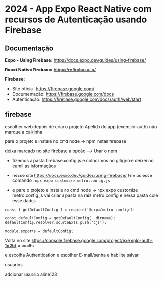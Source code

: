 # 2024 - App Expo React Native com recursos de Autenticação usando Firebase

## Documentação

**Expo - Using Firebase:** https://docs.expo.dev/guides/using-firebase/

**React Native Firebase:** https://rnfirebase.io/

**Firebase:**

- Site oficial: https://firebase.google.com/
- Documentação: https://firebase.google.com/docs
- Autenticação: https://firebase.google.com/docs/auth/web/start

## firebase

escolher web depois de criar o projeto
Apelido do app (exemplo-auth)
não marque a caixinha

pare o projeto e instale no cmd node -> npm install firebase

deixa marcado no site firebase a opcão --> Usar o npm

- fizemos a pasta firebase.config.js e colocamos no gitignore deixei no eamil as informaçãos

- nesse site https://docs.expo.dev/guides/using-firebase/ tem as esse comando : `npx expo customize metro.config.js`

- e pare o projeto e instale no cmd node -> npx expo customize metro.config.js vai criar a pasta na raiz metro.config e nessa pasta cole esse dados

```
const { getDefaultConfig } = require('@expo/metro-config');

const defaultConfig = getDefaultConfig(__dirname);
defaultConfig.resolver.sourceExts.push('cjs');

module.exports = defaultConfig;

```

Volta no site https://console.firebase.google.com/project/exemplo-auth-1d2bf e esolha

e escolha Authentication e escolher E-mail/senha e habilite salvar

usuarios

adcionar usuario aline123
